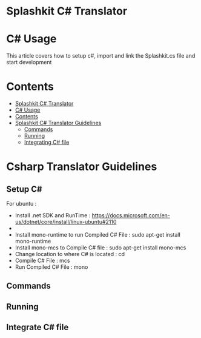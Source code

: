 # Splashkit C# Translator
# C# Usage

This article covers how to setup c#, import and link the Splashkit.cs file and start development
# Contents

- [Splashkit C# Translator](#splashkit-c-translator)
- [C# Usage](#c-usage)
- [Contents](#contents)
- [Splashkit C# Translator Guidelines](#csharp-translator-guidelines)
    - [Commands](#commands)
    - [Running](#running)
    - [Integrating C# file](#integrate-c-file)


# Csharp Translator Guidelines
## Setup C#

 For ubuntu : 

 - Install .net SDK and RunTime : https://docs.microsoft.com/en-us/dotnet/core/install/linux-ubuntu#2110
 - 
 - Install mono-runtime to run Compiled C# File : sudo apt-get install mono-runtime
 - Install mono-mcs to Compile C# file : sudo apt-get install mono-mcs
 - Change location to where C# is located : cd <location>
 - Compile C# File : mcs <filename>
 - Run Compiled C# File : mono <filename>

## Commands



## Running


## Integrate C# file


